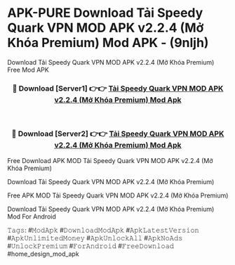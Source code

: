 # APK-PURE Download Tải Speedy Quark VPN MOD APK v2.2.4 (Mở Khóa Premium) Mod APK - (9nljh)
Download Tải Speedy Quark VPN MOD APK v2.2.4 (Mở Khóa Premium) Free Mod APK

<div align="center">
<h3>🔴 Download [Server1] 👉👉 <a href="https://apk-comot.site?title=Tải_Speedy_Quark_VPN_MOD_APK_v2.2.4_(Mở_Khóa_Premium)">Tải Speedy Quark VPN MOD APK v2.2.4 (Mở Khóa Premium) Mod Apk</a></h3><br>

<h3>🔴 Download [Server2] 👉👉 <a href="https://apk-comot.site?title=Tải_Speedy_Quark_VPN_MOD_APK_v2.2.4_(Mở_Khóa_Premium)">Tải Speedy Quark VPN MOD APK v2.2.4 (Mở Khóa Premium) Mod Apk</a></h3>
</div>


Free Download APK MOD Tải Speedy Quark VPN MOD APK v2.2.4 (Mở Khóa Premium)

Download Tải Speedy Quark VPN MOD APK v2.2.4 (Mở Khóa Premium) 

Free APK MOD Tải Speedy Quark VPN MOD APK v2.2.4 (Mở Khóa Premium) 

Download Tải Speedy Quark VPN MOD APK v2.2.4 (Mở Khóa Premium) Mod For Android

𝚃𝚊𝚐𝚜: #𝙼𝚘𝚍𝙰𝚙𝚔 #𝙳𝚘𝚠𝚗𝚕𝚘𝚊𝚍𝙼𝚘𝚍𝙰𝚙𝚔 #𝙰𝚙𝚔𝙻𝚊𝚝𝚎𝚜𝚝𝚅𝚎𝚛𝚜𝚒𝚘𝚗 #𝙰𝚙𝚔𝚄𝚗𝚕𝚒𝚖𝚒𝚝𝚎𝚍𝙼𝚘𝚗𝚎𝚢 #𝙰𝚙𝚔𝚄𝚗𝚕𝚘𝚌𝚔𝙰𝚕𝚕 #𝙰𝚙𝚔𝙽𝚘𝙰𝚍𝚜 #𝚄𝚗𝚕𝚘𝚌𝚔𝙿𝚛𝚎𝚖𝚒𝚞𝚖 #𝙵𝚘𝚛𝙰𝚗𝚍𝚛𝚘𝚒𝚍 #𝙵𝚛𝚎𝚎𝙳𝚘𝚠𝚗𝚕𝚘𝚊𝚍 #home_design_mod_apk